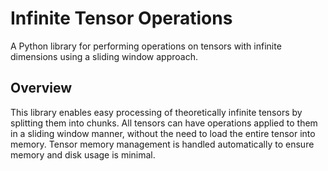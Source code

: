 # Infinite Tensor Operations

A Python library for performing operations on tensors with infinite dimensions using a sliding window approach.

## Overview

This library enables easy processing of theoretically infinite tensors by splitting them into chunks. All tensors can have operations applied to them in a sliding window manner, without the need to load the entire tensor into memory. Tensor memory management is handled automatically to ensure memory and disk usage is minimal.
